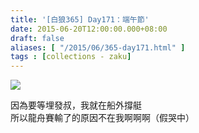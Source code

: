 ```yaml
---
title: '[白狼365] Day171：端午節'
date: 2015-06-20T12:00:00.000+08:00
draft: false
aliases: [ "/2015/06/365-day171.html" ]
tags : [collections - zaku]
---
```


![](/images/zaku171.jpg)

因為要等埋發叔，我就在船外撐艇  
所以龍舟賽輸了的原因不在我啊啊啊（假哭中）
